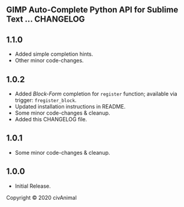 ## GIMP Auto-Complete Python API for Sublime Text ... CHANGELOG


## 1.1.0

* Added simple completion hints.
* Other minor code-changes.


## 1.0.2

* Added _Block-Form_ completion for `register` function; available via trigger: `fregister_block`.
* Updated installation instructions in README.
* Some minor code-changes & cleanup.
* Added this CHANGELOG file.


## 1.0.1

* Some minor code-changes & cleanup.


## 1.0.0

* Initial Release.


Copyright © 2020 civAnimal
